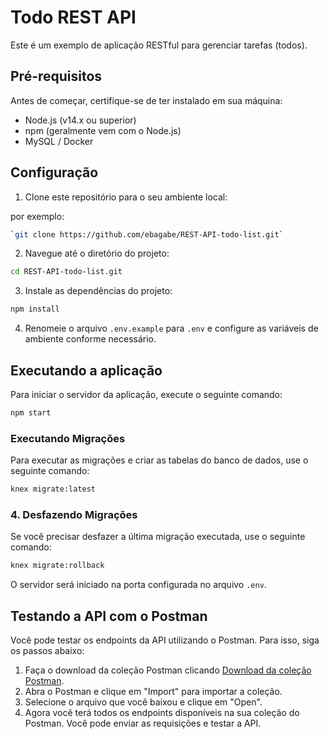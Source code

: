 # Todo REST API

Este é um exemplo de aplicação RESTful para gerenciar tarefas (todos).

## Pré-requisitos

Antes de começar, certifique-se de ter instalado em sua máquina:

- Node.js (v14.x ou superior)
- npm (geralmente vem com o Node.js)
- MySQL / Docker

## Configuração

1. Clone este repositório para o seu ambiente local:

por exemplo:

```bash
`git clone https://github.com/ebagabe/REST-API-todo-list.git`
```

2. Navegue até o diretório do projeto:

```bash
cd REST-API-todo-list.git
```

3. Instale as dependências do projeto:

```bash
npm install
```

4. Renomeie o arquivo `.env.example` para `.env` e configure as variáveis de ambiente conforme necessário.

## Executando a aplicação

Para iniciar o servidor da aplicação, execute o seguinte comando:

```bash
npm start
```

### Executando Migrações

Para executar as migrações e criar as tabelas do banco de dados, use o seguinte comando:

```bash
knex migrate:latest
```

### 4. Desfazendo Migrações

Se você precisar desfazer a última migração executada, use o seguinte comando:

```bash
knex migrate:rollback
```

O servidor será iniciado na porta configurada no arquivo `.env`.

## Testando a API com o Postman

Você pode testar os endpoints da API utilizando o Postman. Para isso, siga os passos abaixo:

1. Faça o download da coleção Postman clicando [Download da coleção Postman](./API%20Todo.postman_collection.json).
2. Abra o Postman e clique em "Import" para importar a coleção.
3. Selecione o arquivo que você baixou e clique em "Open".
4. Agora você terá todos os endpoints disponíveis na sua coleção do Postman. Você pode enviar as requisições e testar a API.
